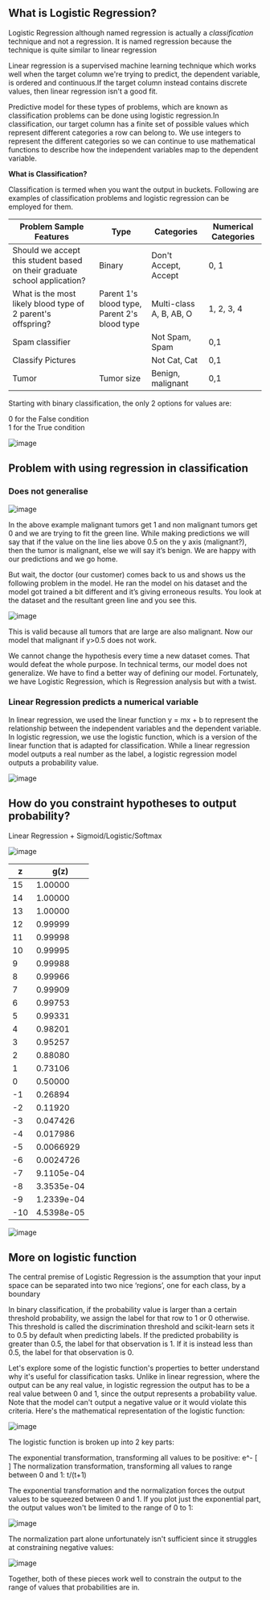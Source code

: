 ## What is Logistic Regression?

Logistic Regression although named regression is actually a *classification* technique and not a regression. It is named regression because the technique is quite similar to linear regression

Linear regression is a supervised machine learning technique which works well when the target column we're trying to predict, the dependent variable, is ordered and continuous.If the target column instead contains discrete values, then linear regression isn't a good fit.

Predictive model for these types of problems, which are known as classification problems can be done using logistic regression.In classification, our target column has a finite set of possible values which represent different categories a row can belong to. We use integers to represent the different categories so we can continue to use mathematical functions to describe how the independent variables map to the dependent variable.

**What is Classification?**

Classification is termed when you want the output in buckets. Following are examples of classification problems and logistic regression can be employed for them.


Problem	Sample Features|	Type|	Categories|	Numerical Categories
-----------------------| -----|-----------|---------------------
Should we accept this student based on their graduate school application?	|	Binary |	Don't Accept, Accept|0, 1
What is the most likely blood type of 2 parent's offspring?	|Parent 1's blood type, Parent 2's blood type|	Multi-class	A, B, AB, O	| 1, 2, 3, 4
Spam classifier||Not Spam, Spam| 0,1
Classify Pictures||Not Cat, Cat|0,1
Tumor|Tumor size| Benign, malignant|0,1


Starting with binary classification, the only 2 options for values are:

0 for the False condition </br>
1 for the True condition


![image](https://user-images.githubusercontent.com/12103383/37812308-539aed86-2e85-11e8-8d08-6921913f2af5.png)


## Problem with using regression in classification

### Does not generalise

![image](https://user-images.githubusercontent.com/12103383/37811624-641c7a20-2e81-11e8-9821-290ad92d37cc.png)

In the above example malignant tumors get 1 and non malignant tumors get 0 and we are trying to fit the green line. While making predictions we will say that if the value on the line lies above 0.5 on the y axis (malignant?), then the tumor is malignant, else we will say it’s benign. We are happy with our predictions and we go home.

But wait, the doctor (our customer) comes back to us and shows us the following problem in the model. He ran the model on his dataset and the model got trained a bit different and it’s giving erroneous results. You look at the dataset and the resultant green line and you see this.

![image](https://user-images.githubusercontent.com/12103383/37811674-a963af86-2e81-11e8-8b6b-2b44c19e0f00.png)

This is valid because all tumors that are large are also malignant. Now our model that malignant if y>0.5 does not work.

We cannot change the hypothesis every time a new dataset comes. That would defeat the whole purpose. In technical terms, our model does not generalize. We have to find a better way of defining our model. Fortunately, we have Logistic Regression, which is Regression analysis but with a twist.

### Linear Regression predicts a numerical variable

In linear regression, we used the linear function y = mx + b to represent the relationship between the independent variables and the dependent variable. In logistic regression, we use the logistic function, which is a version of the linear function that is adapted for classification. While a linear regression model outputs a real number as the label, a logistic regression model outputs a probability value.

![image](https://user-images.githubusercontent.com/12103383/37813755-a356b9de-2e8c-11e8-82e6-8b0d47ae2ee4.png)

## How do you constraint hypotheses to output probability?
Linear Regression + Sigmoid/Logistic/Softmax

![image](https://user-images.githubusercontent.com/12103383/37813888-65d5310c-2e8d-11e8-8e66-61870a5c9bfa.png)


z | g(z)
--|-----
15 | 1.00000
14 | 1.00000
13 |1.00000
12 | 0.99999
11 | 0.99998
10 | 0.99995
9 | 0.99988
8 | 0.99966
7 | 0.99909
6 | 0.99753
5 | 0.99331
4 | 0.98201
3 | 0.95257
2 | 0.88080
1 | 0.73106
0 | 0.50000
-1 | 0.26894
-2 | 0.11920
-3 | 0.047426
-4 | 0.017986
-5 | 0.0066929
-6 | 0.0024726
-7 | 9.1105e-04
-8 | 3.3535e-04
-9 | 1.2339e-04
-10 | 4.5398e-05


![image](https://user-images.githubusercontent.com/12103383/37814134-735a889e-2e8e-11e8-8d8f-75c0a3e4dfbb.png)



## More on logistic function

The central premise of Logistic Regression is the assumption that your input space can be separated into two nice ‘regions’, one for each class, by a boundary


 In binary classification, if the probability value is larger than a certain threshold probability, we assign the label for that row to 1 or 0 otherwise. This threshold is called the discrimination threshold and scikit-learn sets it to 0.5 by default when predicting labels. If the predicted probability is greater than 0.5, the label for that observation is 1. If it is instead less than 0.5, the label for that observation is 0.

Let's explore some of the logistic function's properties to better understand why it's useful for classification tasks. Unlike in linear regression, where the output can be any real value, in logistic regression the output has to be a real value between 0 and 1, since the output represents a probability value. Note that the model can't output a negative value or it would violate this criteria.
Here's the mathematical representation of the logistic function:

![image](https://user-images.githubusercontent.com/12103383/37811988-635fb7da-2e83-11e8-82c4-bfab9e338b1e.png)

The logistic function is broken up into 2 key parts:

The exponential transformation, transforming all values to be positive: e^- [ ]
The normalization transformation, transforming all values to range between 0 and 1: t/(t+1)

The exponential transformation and the normalization forces the output values to be squeezed between 0 and 1. If you plot just the exponential part, the output values won't be limited to the range of 0 to 1:

![image](https://user-images.githubusercontent.com/12103383/37812015-90153b60-2e83-11e8-838c-917bc5bb73f1.png)

The normalization part alone unfortunately isn't sufficient since it struggles at constraining negative values:

![image](https://user-images.githubusercontent.com/12103383/37812025-a5f221dc-2e83-11e8-90ee-6ea920f36867.png)

Together, both of these pieces work well to constrain the output to the range of values that probabilities are in.
